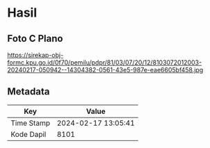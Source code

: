 # Hasil

## Foto C Plano

https://sirekap-obj-formc.kpu.go.id/0f70/pemilu/pdpr/81/03/07/20/12/8103072012003-20240217-050942--14304382-0561-43e5-987e-eae6605bf458.jpg


## Metadata

| Key        | Value               |
| ---------- | ------------------- |
| Time Stamp | 2024-02-17 13:05:41 |
| Kode Dapil | 8101                |



